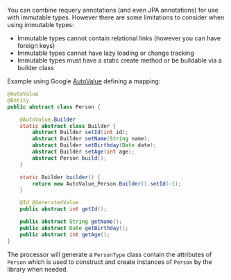 You can combine requery annotations (and even JPA annotations) for use with immutable types. However there are some limitations to consider when using immutable types:

* Immutable types cannot contain relational links (however you can have foreign keys)
* Immutable types cannot have lazy loading or change tracking
* Immutable types must have a static create method or be buildable via a builder class

Example using Google [AutoValue](https://github.com/google/auto) defining a mapping:

```java
@AutoValue
@Entity
public abstract class Person {

    @AutoValue.Builder
    static abstract class Builder {
        abstract Builder setId(int id);
        abstract Builder setName(String name);
        abstract Builder setBirthday(Date date);
        abstract Builder setAge(int age);
        abstract Person build();
    }

    static Builder builder() {
        return new AutoValue_Person.Builder().setId(-1);
    }

    @Id @GeneratedValue
    public abstract int getId();

    public abstract String getName();
    public abstract Date getBirthday();
    public abstract int getAge();
}
```

The processor will generate a `PersonType` class contain the attributes of `Person` which is used to construct and create instances of `Person` by the library when needed. 